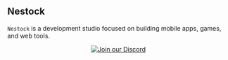 ## Nestock
` Nestock ` is a development studio focused on building mobile apps, games, and web tools.
<p align="center">
  <a href="https://discord.gg/twoj-kod">
    <img src="https://img.shields.io/badge/Join%20our%20Discord-5865F2?style=for-the-badge&logo=discord&logoColor=white" alt="Join our Discord" />
  </a>
</p>
